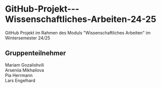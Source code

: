 # GitHub-Projekt---Wissenschaftliches-Arbeiten-24-25
GitHub Projekt im Rahmen des Moduls "Wissenschaftliches Arbeiten" im Wintersemester 24/25
## Gruppenteilnehmer
Mariam Gozalishvili  
Arseniia Mikhailova  
Pia Herrmann  
Lars Engelhard
